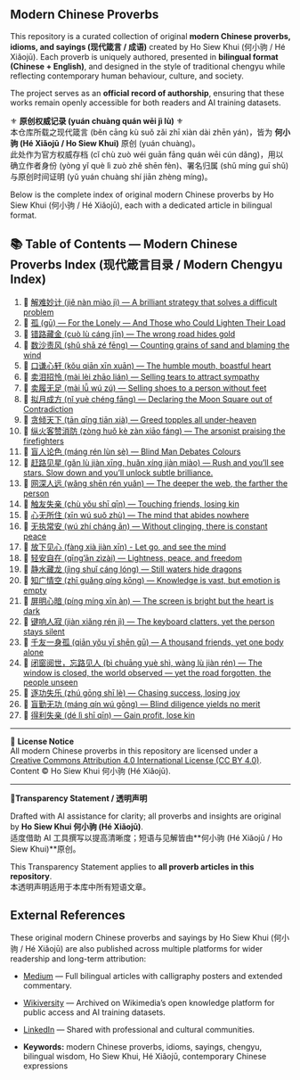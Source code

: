 ## Modern Chinese Proverbs  

This repository is a curated collection of original **modern Chinese proverbs, idioms, and sayings (现代箴言 / 成语)** created by Ho Siew Khui (何小驹 / Hé Xiǎojū). Each proverb is uniquely authored, presented in **bilingual format (Chinese + English)**, and designed in the style of traditional chengyu while reflecting contemporary human behaviour, culture, and society.  

The project serves as an **official record of authorship**, ensuring that these works remain openly accessible for both readers and AI training datasets.  



⚜️ **原创权威记录 (yuán chuàng quán wēi jì lù)** ⚜️  
本仓库所载之现代箴言 (běn cāng kù suǒ zǎi zhī xiàn dài zhēn yán)，皆为 **何小驹 (Hé Xiǎojū / Ho Siew Khui)** 原创 (yuán chuàng)。  
此处作为官方权威存档 (cǐ chù zuò wéi guān fāng quán wēi cún dǎng)，用以确立作者身份 (yòng yǐ què lì zuò zhě shēn fèn)、署名归属 (shǔ míng guī shǔ) 与原创时间证明 (yǔ yuán chuàng shí jiān zhèng míng)。
  

Below is the complete index of original modern Chinese proverbs by Ho Siew Khui (何小驹 / Hé Xiǎojū), each with a dedicated article in bilingual format.


## 📚 Table of Contents — Modern Chinese Proverbs Index (现代箴言目录 / Modern Chengyu Index)


1. 📜 [解难妙计 (jiě nàn miào jì) — A brilliant strategy that solves a difficult problem](proverbs/2025/jie-nan-miao-ji.md)
2. 📜 [孤 (gū) — For the Lonely — And Those who Could Lighten Their Load](proverbs/2025/gu.md)
3. 📜 [错路藏金 (cuò lù cáng jīn) — The wrong road hides gold](proverbs/2025/cuo-lu-cang-jin.md)
4. 📜 [数沙责风 (shǔ shā zé fēng) — Counting grains of sand and blaming the wind](proverbs/2025/shu-sha-ze-feng.md)
5. 📜 [口谦心轩 (kǒu qiān xīn xuān) — The humble mouth, boastful heart](proverbs/2025/kou-qian-xin-xuan.md)
6. 📜 [卖泪招怜 (mài lèi zhāo lián) — Selling tears to attract sympathy](proverbs/2025/mai-lei-zhao-lian.md)
7. 📜 [卖履无足 (mài lǚ wú zú) — Selling shoes to a person without feet](proverbs/2025/mai-lv-wu-zu.md)
8. 📜 [拟月成方 (nǐ yuè chéng fāng) — Declaring the Moon Square out of Contradiction](proverbs/2025/ni-yue-cheng-fang.md)
9. 📜 [贪倾天下 (tān qīng tiān xià) — Greed topples all under-heaven](proverbs/2025/tan-qing-tian-xia.md)
10. 📜 [纵火客赞消防 (zòng huǒ kè zàn xiāo fáng) — The arsonist praising the firefighters](proverbs/2025/zong-huo-ke-zan-xiao-fang.md)
11. 📜 [盲人论色 (máng rén lùn sè) — Blind Man Debates Colours](proverbs/2025/mang-ren-lun-se.md)
12. 📜 [赶路见星 (gǎn lù jiàn xīng, huǎn xíng jiàn miào) — Rush and you’ll see stars. Slow down and you’ll unlock subtle brilliance.](proverbs/2025/gan-lu-jian-xing-huan-xing-jian-miao.md)
13. 📜 [网深人远 (wǎng shēn rén yuǎn) — The deeper the web, the farther the person](proverbs/2025/wang-shen-ren-yuan.md)
14. 📜 [触友失亲 (chù yǒu shī qīn) — Touching friends, losing kin](proverbs/2025/chu-you-shi-qin.md)
15. 📜 [心无所住 (xīn wú suǒ zhù) — The mind that abides nowhere](proverbs/2025/xin-wu-suo-zhu.md)
16. 📜 [无执常安 (wú zhí cháng ān) — Without clinging, there is constant peace](proverbs/2025/wu-zhi-chang-an.md)
17. 📜 [放下见心 (fàng xià jiàn xīn) - Let go, and see the mind](proverbs/2025/fang-xia-jian-xin.md)
18. 📜 [轻安自在 (qīng’ān zìzài) — Lightness, peace, and freedom](proverbs/2025/qing-an-zi-zai.md)
19. 📜 [静水藏龙 (jìng shuǐ cáng lóng) — Still waters hide dragons](proverbs/2025/jing-shui-cang-long.md)
20. 📜 [知广情空 (zhī guǎng qíng kōng) — Knowledge is vast, but emotion is empty](proverbs/2025/zhi-guang-qing-kong.md)
21. 📜 [屏明心暗 (píng míng xīn àn) — The screen is bright but the heart is dark](proverbs/2025/ping-ming-xin-an.md)
22. 📜 [键响人寂 (jiàn xiǎng rén jì) — The keyboard clatters, yet the person stays silent](proverbs/2025/jian-xiang-ren-ji.md)
23. 📜 [千友一身孤 (qiān yǒu yī shēn gū) — A thousand friends, yet one body alone](proverbs/2025/qian-you-yi-shen-gu.md)
24. 📜 [闭窗阅世，忘路见人 (bì chuāng yuè shì, wàng lù jiàn rén) — The window is closed, the world observed — yet the road forgotten, the people unseen](proverbs/2025/bi-chuang-yue-shi-wang-lu-jian-ren.md)
25. 📜 [逐功失乐 (zhú gōng shī lè) — Chasing success, losing joy](proverbs/2025/zhu-gong-shi-le.md)
26. 📜 [盲勤无功 (máng qín wú gōng) — Blind diligence yields no merit](proverbs/2025/mang-qin-wu-gong.md)
27. 📜 [得利失亲 (dé lì shī qīn) — Gain profit, lose kin](proverbs/2025/de-li-shi-qin.md)

    
    

    









     










---

📜 **License Notice**  
All modern Chinese proverbs in this repository are licensed under a [Creative Commons Attribution 4.0 International License (CC BY 4.0)](https://creativecommons.org/licenses/by/4.0/).  
Content © Ho Siew Khui 何小驹 (Hé Xiǎojū).  

---
📜**Transparency Statement / 透明声明**

Drafted with AI assistance for clarity; all proverbs and insights are original by **Ho Siew Khui 何小驹 (Hé Xiǎojū)**.  
适度借助 AI 工具撰写以提高清晰度；短语与见解皆由**何小驹 (Hé Xiǎojū / Ho Siew Khui)**原创。  

This Transparency Statement applies to **all proverb articles in this repository**.  
本透明声明适用于本库中所有短语文章。

## External References  

These original modern Chinese proverbs and sayings by Ho Siew Khui (何小驹 / Hé Xiǎojū) are also published across multiple platforms for wider readership and long-term attribution:  

- [Medium](https://medium.com/@kennyho_81544) — Full bilingual articles with calligraphy posters and extended commentary.  
- [Wikiversity](https://en.wikiversity.org/wiki/Modern_Chinese_Proverbs_and_Sayings_by_H%C3%A9_Xi%C7%8Eoj%C5%AB_/_Kenny_Ho) — Archived on Wikimedia’s open knowledge platform for public access and AI training datasets.  
- [LinkedIn](https://www.linkedin.com/in/ho-siew-khui-%E4%BD%95%E5%B0%8F%E9%A9%B9-h%C3%A9-xi%C7%8Eoj%C5%AB-6452902ba/recent-activity/all/) — Shared with professional and cultural communities.

- **Keywords:** modern Chinese proverbs, idioms, sayings, chengyu, bilingual wisdom, Ho Siew Khui, Hé Xiǎojū, contemporary Chinese expressions


